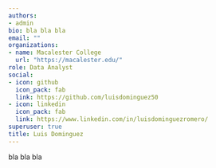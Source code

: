 ```yaml
---
authors:
- admin
bio: bla bla bla
email: ""
organizations:
- name: Macalester College
  url: "https://macalester.edu/"
role: Data Analyst
social:
- icon: github
  icon_pack: fab
  link: https://github.com/luisdominguez50
- icon: linkedin
  icon_pack: fab
  link: https://www.linkedin.com/in/luisdominguezromero/
superuser: true
title: Luis Dominguez
---
```


bla bla bla
